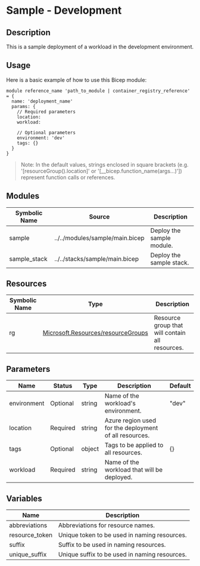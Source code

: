 # Sample - Development

## Description

This is a sample deployment of a workload in the development environment.


## Usage

Here is a basic example of how to use this Bicep module:

```bicep
module reference_name 'path_to_module | container_registry_reference' = {
  name: 'deployment_name'
  params: {
    // Required parameters
    location:
    workload:

    // Optional parameters
    environment: 'dev'
    tags: {}
  }
}
```

> Note: In the default values, strings enclosed in square brackets (e.g. '[resourceGroup().location]' or '[__bicep.function_name(args...)']) represent function calls or references.

## Modules

| Symbolic Name | Source | Description |
| --- | --- | --- |
| sample | ../../modules/sample/main.bicep | Deploy the sample module. |
| sample_stack | ../../stacks/sample/main.bicep | Deploy the sample stack. |

## Resources

| Symbolic Name | Type | Description |
| --- | --- | --- |
| rg | [Microsoft.Resources/resourceGroups](https://learn.microsoft.com/en-us/azure/templates/microsoft.resources/resourcegroups) | Resource group that will contain all resources. |

## Parameters

| Name | Status | Type | Description | Default |
| --- | --- | --- | --- | --- |
| environment | Optional | string | Name of the workload's environment. | "dev" |
| location | Required | string | Azure region used for the deployment of all resources. |  |
| tags | Optional | object | Tags to be applied to all resources. | {} |
| workload | Required | string | Name of the workload that will be deployed. |  |

## Variables

| Name | Description |
| --- | --- |
| abbreviations | Abbreviations for resource names. |
| resource_token | Unique token to be used in naming resources. |
| suffix | Suffix to be used in naming resources. |
| unique_suffix | Unique suffix to be used in naming resources. |

